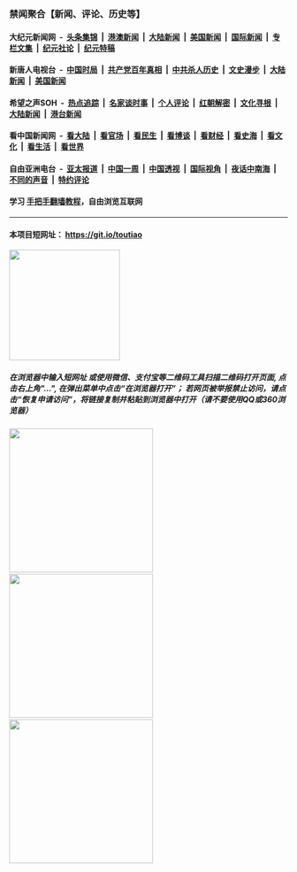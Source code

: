 ### 禁闻聚合【新闻、评论、历史等】

#### 大纪元新闻网 &nbsp;-&nbsp; [头条集锦](indexes/E头条集锦.md?t=03050402) &nbsp;|&nbsp; [港澳新闻](indexes/E港澳新闻.md?t=03050402)  &nbsp;|&nbsp; [大陆新闻](indexes/E大陆新闻.md?t=03050402) &nbsp;|&nbsp; [美国新闻](indexes/E美国新闻.md?t=03050402) &nbsp;|&nbsp; [国际新闻](indexes/E国际新闻.md?t=03050402) &nbsp;|&nbsp; [专栏文集](indexes/E专栏文集.md?t=03050402) &nbsp;|&nbsp; [纪元社论](indexes/E纪元社论.md?t=03050402) &nbsp;|&nbsp; [纪元特稿](indexes/E纪元特稿.md?t=03050402) 

#### 新唐人电视台 &nbsp;-&nbsp; [中国时局](indexes/N中国时局.md?t=03050402) &nbsp;|&nbsp; [共产党百年真相](indexes/N共产党百年真相.md?t=03050402) &nbsp;|&nbsp; [中共杀人历史](indexes/N中共杀人历史.md?t=03050402) &nbsp;|&nbsp; [文史漫步](indexes/N文史漫步.md?t=03050402) &nbsp;|&nbsp; [大陆新闻](indexes/N大陆新闻.md?t=03050402) &nbsp;|&nbsp; [美国新闻](indexes/N美国新闻.md?t=03050402)

#### 希望之声SOH &nbsp;-&nbsp; [热点追踪](indexes/H热点追踪.md?t=03050402) &nbsp;|&nbsp; [名家谈时事](indexes/H名家谈时事.md?t=03050402) &nbsp;|&nbsp; [个人评论](indexes/H个人评论.md?t=03050402)  &nbsp;|&nbsp; [红朝解密](indexes/H红朝解密.md?t=03050402) &nbsp;|&nbsp; [文化寻根](indexes/H文化寻根.md?t=03050402) &nbsp;|&nbsp; [大陆新闻](indexes/H大陆新闻.md?t=03050402) &nbsp;|&nbsp; [港台新闻](indexes/H港台新闻.md?t=03050402)

#### 看中国新闻网 &nbsp;-&nbsp; [看大陆](indexes/S看大陆.md?t=03050402) &nbsp;|&nbsp; [看官场](indexes/S看官场.md?t=03050402) &nbsp;|&nbsp; [看民生](indexes/S看民生.md?t=03050402)  &nbsp;|&nbsp; [看博谈](indexes/S看博谈.md?t=03050402) &nbsp;|&nbsp; [看财经](indexes/S看财经.md?t=03050402) &nbsp;|&nbsp; [看史海](indexes/S看史海.md?t=03050402) &nbsp;|&nbsp; [看文化](indexes/S看文化.md?t=03050402) &nbsp;|&nbsp; [看生活](indexes/S看生活.md?t=03050402) &nbsp;|&nbsp; [看世界](indexes/S看世界.md?t=03050402)

#### 自由亚洲电台 &nbsp;-&nbsp; [亚太报道](indexes/R亚太报道.md?t=03050402) &nbsp;|&nbsp; [中国一周](indexes/R中国一周.md?t=03050402) &nbsp;|&nbsp; [中国透视](indexes/R中国透视.md?t=03050402)  &nbsp;|&nbsp; [国际视角](indexes/R国际视角.md?t=03050402) &nbsp;|&nbsp; [夜话中南海](indexes/R夜话中南海.md?t=03050402) &nbsp;|&nbsp; [不同的声音](indexes/R不同的声音.md?t=03050402) &nbsp;|&nbsp; [特约评论](indexes/R特约评论.md?t=03050402)

#### 学习 [手把手翻墙教程](https://github.com/gfw-breaker/guides/wiki)，自由浏览互联网

----

#### 本项目短网址： https://git.io/toutiao
<img src="https://raw.githubusercontent.com/gfw-breaker/banned-news/master/scripts/img/qr.png" width="200px"/>  

##### 在浏览器中输入短网址 或使用微信、支付宝等二维码工具扫描二维码打开页面, 点击右上角"...", 在弹出菜单中点击“在浏览器打开”； 若网页被举报禁止访问，请点击“恢复申请访问”，将链接复制并粘贴到浏览器中打开（请不要使用QQ或360浏览器）

<img src="https://raw.githubusercontent.com/gfw-breaker/banned-news/master/scripts/img/1.png" width="260px"/> &nbsp; <img src="https://raw.githubusercontent.com/gfw-breaker/banned-news/master/scripts/img/2.png" width="260px"/> &nbsp; <img src="https://raw.githubusercontent.com/gfw-breaker/banned-news/master/scripts/img/3.png" width="260px"/>
